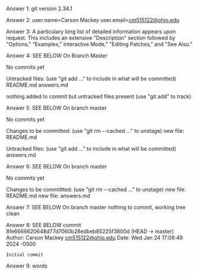 Answer 1: git version 2.34.1


Answer 2: user.name=Carson Mackey
          user.email=cm515122@ohio.edu


Answer 3: A particulary long list of detailed information appears upon request. This includes an extensive "Description" section followed by "Options," "Examples," Interactive Mode," "Editing Patches," and "See Also."


Answer 4: SEE BELOW 
On Branch Master

No commits yet

Untracked files:
    (use "git add <file>..." to include in what will be committed)
        README.md
        answers.md

nothing added to commit but untracked files present (use "git add" to track)


Answer 5: SEE BELOW
On branch master

No commits yet

Changes to be committed:
    (use "git rm --cached <file>..." to unstage)
        new file:   README.md

Untracked files:
    (use "git add <file>..." to include in what will be committed)
        answers.md


Answer 6: SEE BELOW
On branch master

No commits yet

Changes to be committted:
    (use "git rm --cached <file>..." to unstage)
        new file:   README.md
        new file:   answers.md


Answer 7: SEE BELOW
On branch master
nothing to commit, working tree clean


Answer 8: SEE BELOW
commit 8fe6666620648d77d7060b28edbeb85225f3800d (HEAD -> master)
Author: Carson Mackey <cm515122@ohio.edu>
Date:   Wed Jan 24 17:08:49 2024 -0500

    Initial commit


Answer 9: words

